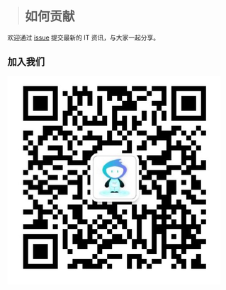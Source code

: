 > # 如何贡献

欢迎通过 [issue](https://github.com/FreeCodeCamp-Chengdu/IT-Technology-weekly/issues) 提交最新的 IT 资讯，与大家一起分享。

## 加入我们

![加入我们](./images/join-us.jpg)
